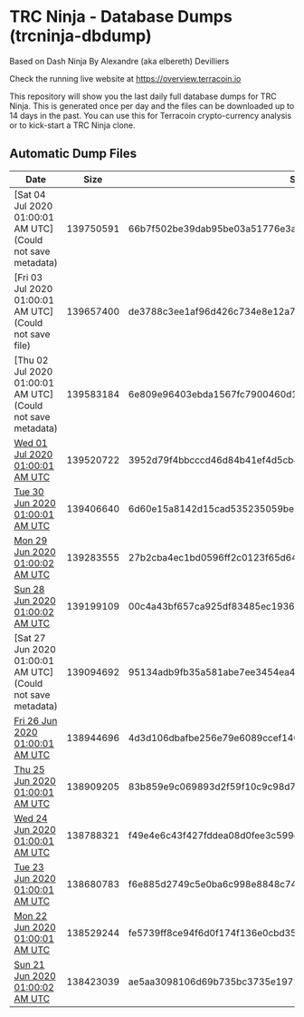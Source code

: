 # TRC Ninja - Database Dumps (trcninja-dbdump)
Based on Dash Ninja By Alexandre (aka elbereth) Devilliers

Check the running live website at https://overview.terracoin.io

This repository will show you the last daily full database dumps for TRC Ninja. This is generated once per day and the files can be downloaded up to 14 days in the past.
You can use this for Terracoin crypto-currency analysis or to kick-start a TRC Ninja clone.


## Automatic Dump Files
| Date | Size | SHA256 |
|--|--|--|
| [Sat 04 Jul 2020 01:00:01 AM UTC](Could not save metadata) | 139750591 | 66b7f502be39dab95be03a51776e3ae6110e7f7ab92d0a9ae107cc39c06e5e79 | 
| [Fri 03 Jul 2020 01:00:01 AM UTC](Could not save file) | 139657400 | de3788c3ee1af96d426c734e8e12a7dcb928bedc3a74a858e6625a5f8f1d2457 | 
| [Thu 02 Jul 2020 01:00:01 AM UTC](Could not save metadata) | 139583184 | 6e809e96403ebda1567fc7900460d16d3c1c99cbf93afbf9559c101029307bbf | 
| [Wed 01 Jul 2020 01:00:01 AM UTC](https://transfer.sh/lfhrh/trcninja-dbdump-20200701010001.tar.bz2) | 139520722 | 3952d79f4bbcccd46d84b41ef4d5cb43f1771a6b467156c81b764e8fabf9016b | 
| [Tue 30 Jun 2020 01:00:01 AM UTC]() | 139406640 | 6d60e15a8142d15cad535235059be0bd05dbd711f1a0937012babfc78a3c26c2 | 
| [Mon 29 Jun 2020 01:00:02 AM UTC](https://transfer.sh/uHL7O/trcninja-dbdump-20200629010001.tar.bz2) | 139283555 | 27b2cba4ec1bd0596ff2c0123f65d64a0807db574273cfbb0e8bd6cd53048c23 | 
| [Sun 28 Jun 2020 01:00:02 AM UTC]() | 139199109 | 00c4a43bf657ca925df83485ec1936c8a99b8cd9ba8e60ff7597328a2f4b869c | 
| [Sat 27 Jun 2020 01:00:01 AM UTC](Could not save metadata) | 139094692 | 95134adb9fb35a581abe7ee3454ea4c294654bb77e9a872df4bef766783bc534 | 
| [Fri 26 Jun 2020 01:00:01 AM UTC]() | 138944696 | 4d3d106dbafbe256e79e6089ccef1404a2cd6e165b69f64adbbd8fd8ad0020e5 | 
| [Thu 25 Jun 2020 01:00:01 AM UTC](https://transfer.sh/hdVuX/trcninja-dbdump-20200625010001.tar.bz2) | 138909205 | 83b859e9c069893d2f59f10c9c98d7a2de4d7101131e836541caacb32157da82 | 
| [Wed 24 Jun 2020 01:00:01 AM UTC]() | 138788321 | f49e4e6c43f427fddea08d0fee3c599d6cdfb39b73a5aebcc6a417f1c84331e2 | 
| [Tue 23 Jun 2020 01:00:01 AM UTC](https://transfer.sh/Cmrwq/trcninja-dbdump-20200623010001.tar.bz2) | 138680783 | f6e885d2749c5e0ba6c998e8848c747c4c2605d6591eab0ad9e4cdc5f5b829af | 
| [Mon 22 Jun 2020 01:00:01 AM UTC](https://transfer.sh/15zXLJ/trcninja-dbdump-20200622010001.tar.bz2) | 138529244 | fe5739ff8ce94f6d0f174f136e0cbd35d05f3b82fc5f795b3636c39cea2e230e | 
| [Sun 21 Jun 2020 01:00:02 AM UTC](https://transfer.sh/vbuud/trcninja-dbdump-20200621010002.tar.bz2) | 138423039 | ae5aa3098106d69b735bc3735e1972a79bcde57f766d531cfde68506f5549547 | 
